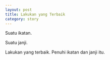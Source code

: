 ```yaml
---
layout: post
title: Lakukan yang Terbaik
category: story
---
```


Suatu ikatan.

Suatu janji.

Lakukan yang terbaik. Penuhi ikatan dan janji itu.